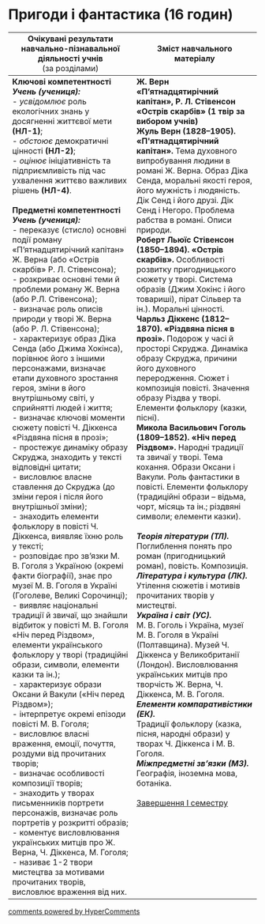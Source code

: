 <div id="hypercomments_widget" class="js-hypercomments-widget invisible"></div>

# Пригоди і фантастика (16 годин)

<table>
  <tr>
    <td width="50%" align="center"><b>Очікувані результати навчально-пізнавальної діяльності учнів</b><br>
(за розділами)</td>
    <td width="50%" align="center"><b>Зміст навчального матеріалу</b></td>
  </tr>
<tbody>
  <tr>
    <td width="50%" style="vertical-align:top !important;">
<b>Ключові компетентності</b><br>
<i><b>Учень (учениця):</b></i><br>
- <i>усвідомлює</i> роль екологічних знань у досягненні життєвої мети <b>(НЛ-1)</b>;<br>
- <i>обстоює</i> демократичні цінності <b>(НЛ-2)</b>;<br>
- <i>оцінює</i> ініціативність та підприємливість під час ухвалення життєво важливих рішень <b>(НЛ-4)</b>.<br>
<br>
<b>Предметні компетентності</b><br>
<b><i>Учень (учениця):</i></b><br>
- переказує (стисло) основні події роману «П’ятнадцятирічний капітан» Ж. Верна (або «Острів скарбів» Р. Л. Стівенсона);<br>
- розкриває основні теми й проблеми роману Ж. Верна (або Р.Л. Стівенсона);<br>
- визначає роль описів природи у творі Ж. Верна (або Р. Л. Стівенсона);<br>
- характеризує образ Діка Сенда (або Джима Хокінса), порівнює його з іншими персонажами, визначає етапи духовного зростання героя, зміни в його внутрішньому світі, у сприйнятті людей і життя;<br>
- визначає ключові моменти сюжету повісті Ч. Діккенса «Різдвяна пісня в прозі»;<br>
- простежує динаміку образу Скруджа, знаходить у тексті відповідні цитати;<br>
- висловлює власне ставлення до Скруджа (до зміни героя і після його внутрішньої зміни);<br>
- знаходить елементи фольклору в повісті Ч. Діккенса, виявляє їхню роль у тексті;<br>
- розповідає про зв’язки М. В. Гоголя з Україною (окремі факти біографії), знає про музеї М. В. Гоголя в Україні (Гоголеве, Великі Сорочинці);<br>
- виявляє національні традиції й звичаї, що знайшли відбиток у повісті М. В. Гоголя «Ніч перед Різдвом», елементи українського фольклору у творі (традиційні образи, символи, елементи казки та ін.);<br>
- характеризує образи Оксани й Вакули («Ніч перед Різдвом»);<br>
- інтерпретує окремі епізоди повісті М. В.  Гоголя;<br>
- висловлює власні враження, емоції, почуття, роздуми від прочитаних творів;<br>
- визначає особливості композиції творів;<br>
- знаходить у творах письменників портрети персонажів, визначає роль портретів у розкритті образів;<br>
- коментує висловлювання українських митців про Ж. Верна, Ч. Діккенса, М. Гоголя;<br>
- називає 1-2 твори мистецтва за мотивами прочитаних творів, висловлює враження від них.
</td>
    <td width="50%" style="vertical-align:top !important;">
<b>Ж. Верн «П’ятнадцятирічний капітан», Р. Л. Стівенсон «Острів скарбів» (1 твір за вибором учнів)</b><br>
<b>Жуль Верн (1828–1905). «П'ятнадцятирічний капітан».</b>  Тема духовного випробування людини в романі Ж. Верна. Образ Діка Сенда, моральні якості героя, його мужність і людяність. Дік Сенд і його друзі. Дік Сенд і Негоро. Проблема рабства в романі. Описи природи. <br>
<b>Роберт Льюїс Стівенсон (1850–1894). «Острів скарбів».</b> Особливості розвитку пригодницького сюжету у творі. Система образів (Джим Хокінс і його товариші), пірат Сільвер та ін.). Моральні цінності.<br>
<b>Чарльз Діккенс (1812–1870). «Різдвяна пісня в прозі».</b> Подорож у часі й просторі Скруджа. Динаміка образу Скруджа, причини його духовного переродження. Сюжет і композиція повісті. Значення образу Різдва у творі. Елементи фольклору (казки, пісні).<br>
<b>Микола Васильович Гоголь (1809–1852). «Ніч перед Різдвом».</b> Народні традиції та звичаї у творі. Тема кохання. Образи Оксани і Вакули. Роль фантастики в повісті. Елементи фольклору (традиційні образи – відьма, чорт, місяць та ін.; різдвяні символи; елементи казки).<br>
<br>
<b><i>Теорія літератури (ТЛ).</i></b><br> 
Поглиблення понять про роман (пригодницький роман), повість. Композиція.<br>
<b><i>Література і культура (ЛК).</i></b><br> 
Утілення сюжетів і мотивів прочитаних творів у мистецтві.<br>
<b><i>Україна і світ (УС).</i></b><br> 
М. В. Гоголь і Україна, музеї М. В. Гоголя в Україні  (Полтавщина). Музей Ч. Діккенса у Великобританії (Лондон). Висловлювання українських митців про творчість Ж. Верна, Ч. Діккенса, М. В. Гоголя.<br>
<b><i>Елементи компаративістики (ЕК).</i></b><br> 
Традиції фольклору (казка, пісня, народні образи) у творах Ч. Діккенса і М. В. Гоголя.<br>
<b><i>Міжпредметні зв’язки (МЗ).</i></b><br>
Географія, іноземна мова, ботаніка.<br>
<br>
<u>Завершення І семестру</u>
  </td>
</tbody>
</table>

<div class="js-hypercomments-container">
<a href="http://hypercomments.com" class="hc-link" title="comments widget">comments powered by HyperComments</a>
</div>